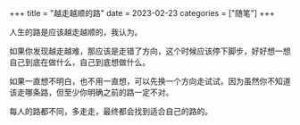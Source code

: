 +++
title = "越走越顺的路"
date = 2023-02-23
categories = ["随笔"]
+++

人生的路是应该越走越顺的，我认为。

如果你发现越走越难，那应该是走错了方向，这个时候应该停下脚步，好好想一想自己到底在做什么，自己到底想做什么。

如果一直想不明白，也不用一直想，可以先换一个方向走试试，因为虽然你不知道该走哪条路，但至少你明确之前的路一定不对。

每人的路都不同，多走走，最终都会找到适合自己的路的。
